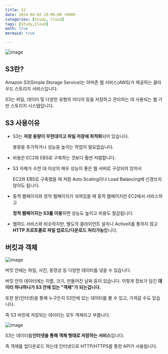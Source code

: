 ```yaml
---
title: S3
date: 2024-04-02 19:00:00 +0900
categories: [Study, Cloud]
tags: [Study,Cloud]
math: true
mermaid: true

---
```

![image](https://github.com/ararp1006/Algorithm/assets/130068083/8a779bbb-3b3f-4356-aea9-d5b6f8a0a2ff)


## **S3란?**

Amazon S3(Simple Storage Service)는 아마존 웹 서비스(AWS)가 제공하는 클라우드 스토리지 서비스입니다. 

S3는 파일, 데이터 및 다양한 유형의 미디어 등을 저장하고 관리하는 데 사용되는 웹 기반 스토리지 시스템입니다.


## **S3 사용이유**

- S3는 **저장 용량이 무한대이고 파일 저장에 최적화**되어 있습니다. 

   용량을 추가하거나 성능을 높이는 작업이 필요없습니다.

-  비용은 EC2와 EBS로 구축하는 것보다 훨씬 저렴합니다.

-  S3 자체가 수천 대 이상의 매우 성능이 좋은 웹 서버로 구성되어 있어서 

    EC2와 EBS로 구축했을 때 처럼 Auto Scaling이나 Load Balancing에 신경쓰지 않아도 됩니다.

-  동적 웹페이지와 정적 웹페이지가 섞여있을 때 동적 웹페이지만 EC2에서 서비스하고 

   **정적 웹페이지는 S3를 이용**하면 성능도 높이고 비용도 절감됩니다.

-  웹하드 서비스와 비슷하지만, 별도의 클라이언트 설치나 ActiveX를 통하지 않고 **HTTP 프로토콜로 파일 업로드/다운로드 처리가능**합니다.



## **버킷과 객체**

![image](https://github.com/ararp1006/Algorithm/assets/130068083/e9252fbe-e1c6-4c6a-923a-57d0d6080725)

버킷 안에는 파일, 사진, 동영상 등 다양한 데이터를 넣을 수 있습니다.

버킷 안의 데이터에는 이름, 크기, 만들어진 날짜 등이 있습니다. 이렇게 정보가 담긴  **데이터 하나하나가 S3 안에 있는 "객체"가 되는겁니다.**

또한 문(인터넷)을 통해 누구든지 S3안에 있는 데이터를 볼 수 있고, 가져갈 수도 있습니다.

즉 S3 버킷에 저장되는 데이터는 모두 객체라고 부릅니다.

![image](https://github.com/ararp1006/Algorithm/assets/130068083/a557d5a3-8f01-4e7a-9f85-2737428dd479)

S3는 데이터를**인터넷을 통해 객체 형태로 저장하는 서비스**입니다.

즉 객체를 업다운로드 하는데 인터넷으로 HTTP/HTTPS를 통한 API가 사용됩니다.